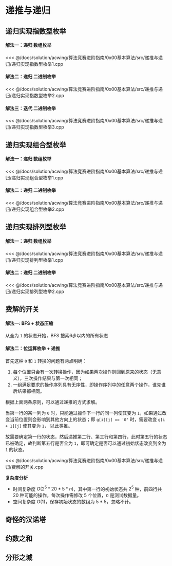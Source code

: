 # 递推与递归

## 递归实现指数型枚举

#### 解法一：递归 数组枚举

<<< @/docs/solution/acwing/算法竞赛进阶指南/0x00基本算法/src/递推与递归/递归实现指数型枚举1.cpp

#### 解法二：递归 二进制枚举

<<< @/docs/solution/acwing/算法竞赛进阶指南/0x00基本算法/src/递推与递归/递归实现指数型枚举2.cpp

#### 解法三：迭代 二进制枚举

<<< @/docs/solution/acwing/算法竞赛进阶指南/0x00基本算法/src/递推与递归/递归实现指数型枚举3.cpp

## 递归实现组合型枚举

#### 解法一：递归 数组枚举

<<< @/docs/solution/acwing/算法竞赛进阶指南/0x00基本算法/src/递推与递归/递归实现组合型枚举1.cpp

#### 解法二：递归 二进制枚举

<<< @/docs/solution/acwing/算法竞赛进阶指南/0x00基本算法/src/递推与递归/递归实现组合型枚举2.cpp

## 递归实现排列型枚举

#### 解法一：递归 数组枚举

<<< @/docs/solution/acwing/算法竞赛进阶指南/0x00基本算法/src/递推与递归/递归实现排列型枚举1.cpp

#### 解法二：递归 二进制枚举

<<< @/docs/solution/acwing/算法竞赛进阶指南/0x00基本算法/src/递推与递归/递归实现排列型枚举2.cpp

## 费解的开关

#### 解法一: BFS + 状态压缩

从全为 `1` 的状态开始，BFS 搜索6步以内的所有状态

#### 解法二：位运算枚举 + 递推

首先这种 `0` 和 `1` 转换的问题有两点明确：
1. 每个位置只会有一次转换操作，因为如果两次操作则回到原来的状态（无意义），三次操作结果与第一次相同；
2. 一组满足要求的操作序列具有无序性，即操作序列中的任意两个操作，谁先谁后结果都相同。

根据上面两条原则，可以通过递推的方式求解。

当第一行的某一列为 `0` 时，只能通过操作下一行的同一列使其变为 `1`，如果通过改变当前位置则会影响到其他方向上的状态；即 `g[i][j] == '0'` 时，需要改变 `g[i + 1][j]` 使其变为 `1`， 以此类推。

故需要确定第一行的状态，然后递推第二行、第三行和第四行，此时第五行的状态已被确定，故判断第五行是否全为 `1`，即可确定是否可以通过初始状态改变到全为 `1` 的状态。

<<< @/docs/solution/acwing/算法竞赛进阶指南/0x00基本算法/src/递推与递归/费解的开关.cpp

**复杂度分析**

- 时间复杂度 $O(2^5*20*5*n)$，其中第一行的初始状态共 $2^5$ 种，前四行共 $20$ 种可能的操作，每次操作需修改 $5$ 个位置，$n$ 是测试数据量。
- 空间复杂度 $O(1)$，保存初始状态的数组为 $5*5$，忽略不计。


## 奇怪的汉诺塔

## 约数之和

## 分形之城
